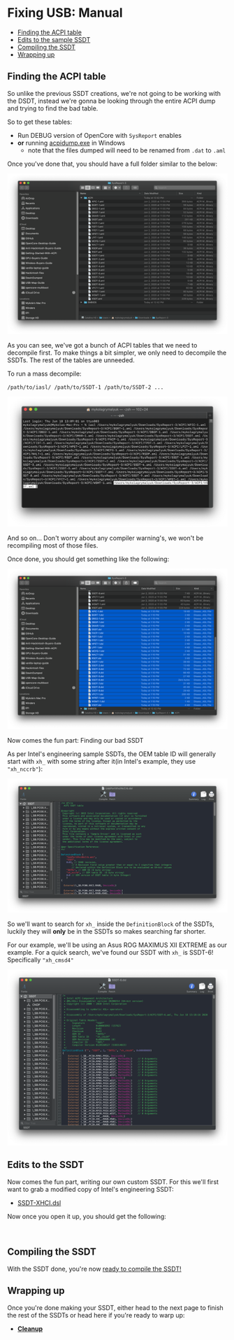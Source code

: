 # Fixing USB: Manual

* [Finding the ACPI table](#finding-the-acpi-table)
* [Edits to the sample SSDT](#edits-to-the-ssdt)
* [Compiling the SSDT](#compiling-the-ssdt)
* [Wrapping up](#wrapping-up)

## Finding the ACPI table

So unlike the previous SSDT creations, we're not going to be working with the DSDT, instead we're gonna be looking through the entire ACPI dump and trying to find the bad table. 

So to get these tables:

* Run DEBUG version of OpenCore with `SysReport` enables
* **or** running [acpidump.exe](https://acpica.org/downloads/binary-tools) in Windows
  * note that the files dumped will need to be renamed from `.dat` to `.aml`
  
  
Once you've done that, you should have a full folder similar to the below:

![](/images/Universal/rhub-md/acpi-dump.png)


As you can see, we've got a bunch of ACPI tables that we need to decompile first. To make things a bit simpler, we only need to decompile the SSDTs. The rest of the tables are unneeded.

To run a mass decompile:

```
/path/to/iasl/ /path/to/SSDT-1 /path/to/SSDT-2 ...
```

![](/images/Universal/rhub-md/iasl.png)

And so on... Don't worry about any compiler warning's, we won't be recompiling most of those files.

Once done, you should get something like the following:

![](/images/Universal/rhub-md/acpi-dump-decompiled.png)

Now comes the fun part: Finding our bad SSDT

As per Intel's engineering sample SSDTs, the OEM table ID will generally start with `xh_` with some string after it(in Intel's example, they use `"xh_nccrb"`):

![](/images/Universal/rhub-md/sample-driver.png)

So we'll want to search for `xh_` inside the `DefinitionBlock` of the SSDTs, luckily they will **only** be in the SSDTs so makes searching far shorter. 

For our example, we'll be using an Asus ROG MAXIMUS XII EXTREME as our example. For a quick search, we've found our SSDT with `xh_` is SSDT-6! Specifically `"xh_cmsd4"`
 
![](/images/Universal/rhub-md/asus-stock.png)


## Edits to the SSDT

Now comes the fun part, writing our own custom SSDT. For this we'll first want to grab a modified copy of Intel's engineering SSDT:

* [SSDT-XHCI.dsl](https://github.com/dortania/Getting-Started-With-ACPI/blob/master/extra-files/decompiled/SSDT-XHCI.dsl.zip)

Now once you open it up, you should get the following:

![]()









## Compiling the SSDT

 With the SSDT done, you're now [ready to compile the SSDT!](/Manual/compile.md)

## Wrapping up

Once you're done making your SSDT, either head to the next page to finish the rest of the SSDTs or head here if you're ready to warp up:

* [**Cleanup**](/cleanup.md)
